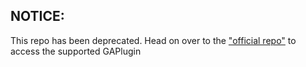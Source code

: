 ## NOTICE:

This repo has been deprecated. Head on over to the ["official repo"](https://github.com/phonegap-build/GAPlugin) to access the supported GAPlugin